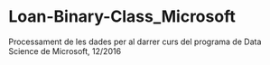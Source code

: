 # Loan-Binary-Class_Microsoft
Processament de les dades per al darrer curs del programa de Data Science de Microsoft, 12/2016
